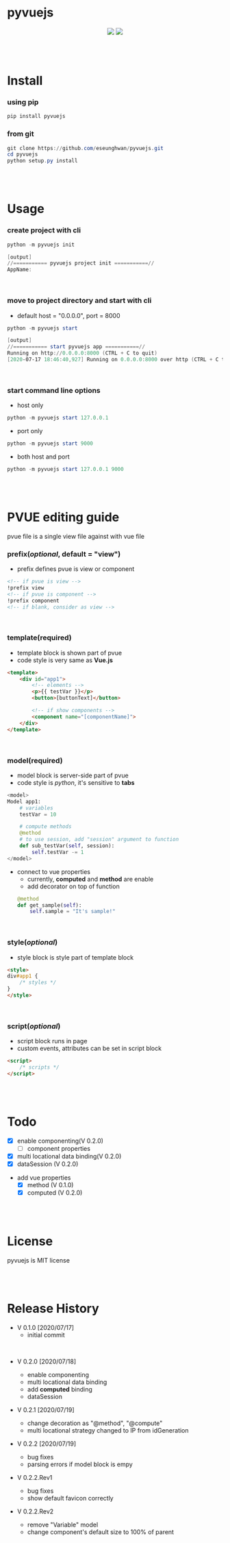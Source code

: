 # pyvuejs
<p align="center">

<a href="https://pypi.python.org/pypi/pyvuejs">
<img src="https://img.shields.io/pypi/v/pyvuejs.svg" /></a>
<a href="https://travis-ci.org/eseunghwan/pyvuejs"><img src="https://travis-ci.org/eseunghwan/pyvuejs.svg?branch=master" /></a>
</p>

<br>
<br>

# Install
### using pip
```powershell
pip install pyvuejs
```
### from git
```powershell
git clone https://github.com/eseunghwan/pyvuejs.git
cd pyvuejs
python setup.py install
```

<br>
<br>

# Usage
### create project with cli
```powershell
python -m pyvuejs init

[output]
//=========== pyvuejs project init ===========//
AppName: 
```
<br>

### move to project directory and start with cli
- default host = "0.0.0.0", port = 8000
```powershell
python -m pyvuejs start

[output]
//=========== start pyvuejs app ===========//
Running on http://0.0.0.0:8000 (CTRL + C to quit)
[2020-07-17 18:46:40,927] Running on 0.0.0.0:8000 over http (CTRL + C to quit)
```
<br>

### start command line options
- host only
```powershell
python -m pyvuejs start 127.0.0.1
```

- port only
```powershell
python -m pyvuejs start 9000
```

- both host and port
```powershell
python -m pyvuejs start 127.0.0.1 9000
```

<br>
<br>

# PVUE editing guide
pvue file is a single view file against with vue file
<br>

### prefix(<i>optional</i>, default = "view")
- prefix defines pvue is view or component
```html
<!-- if pvue is view -->
!prefix view
<!-- if pvue is component -->
!prefix component
<!-- if blank, consider as view -->
```
<br>

### template(<b>required</b>)
- template block is shown part of pvue
- code style is very same as <b>Vue.js</b>
```html
<template>
    <div id="app1">
        <!-- elements -->
        <p>{{ testVar }}</p>
        <button>[buttonText]</button>

        <!-- if show components -->
        <component name="[componentName]">
    </div>
</template>
```
<br>

### model(<b>required</b>)
- model block is server-side part of pvue
- code style is <i>python</i>, it's sensitive to <b>tabs</b>
```python
<model>
Model app1:
    # variables
    testVar = 10

    # compute methods
    @method
    # to use session, add "session" argument to function
    def sub_testVar(self, session):
        self.testVar -= 1
</model>
```
- connect to vue properties
    - currently, <b>computed</b> and <b>method</b> are enable
    - add decorator on top of function
    ```python
    @method
    def get_sample(self):
        self.sample = "It's sample!"
    ```
<br>

### style(<i>optional</i>)
- style block is style part of template block
```html
<style>
div#app1 {
    /* styles */
}
</style>
```
<br>

### script(<i>optional</i>)
- script block runs in page
- custom events, attributes can be set in script block
```html
<script>
    /* scripts */
</script>
```

<br>
<br>

# Todo
- [x] enable componenting(V 0.2.0)
    - [ ] component properties
- [x] multi locational data binding(V 0.2.0)
- [x] dataSession (V 0.2.0)
- add vue properties
    - [x] method (V 0.1.0)
    - [x] computed (V 0.2.0)

<br>
<br>

# License
pyvuejs is MIT license

<br>
<br>

# Release History
- V 0.1.0 [2020/07/17]
    - initial commit
<br>

- V 0.2.0 [2020/07/18]
    - enable componenting
    - multi locational data binding
    - add <b>computed</b> binding
    - dataSession

- V 0.2.1 [2020/07/19]
    - change decoration as "@method", "@compute"
    - multi locational strategy changed to IP from idGeneration

- V 0.2.2 [2020/07/19]
    - bug fixes
    - parsing errors if model block is empy

- V 0.2.2.Rev1
    - bug fixes
    - show default favicon correctly

- V 0.2.2.Rev2
    - remove "Variable" model
    - change component's default size to 100% of parent
